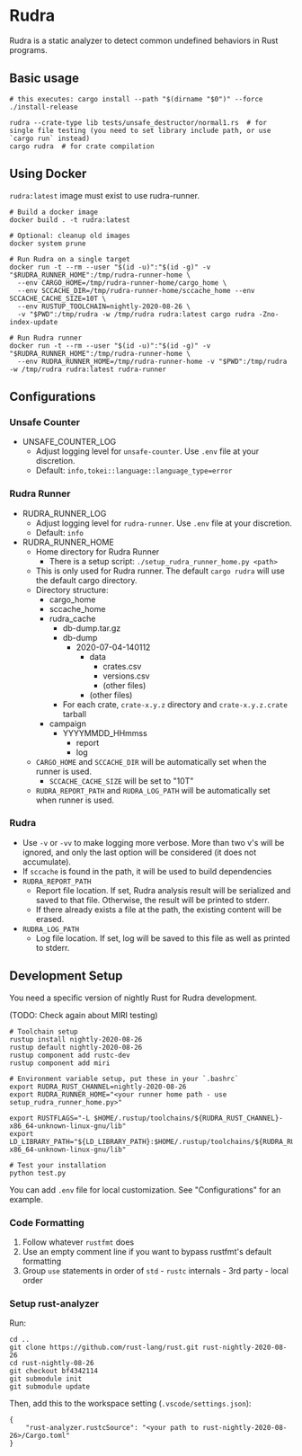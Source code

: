 # Rudra

Rudra is a static analyzer to detect common undefined behaviors in Rust programs.

## Basic usage

```
# this executes: cargo install --path "$(dirname "$0")" --force
./install-release

rudra --crate-type lib tests/unsafe_destructor/normal1.rs  # for single file testing (you need to set library include path, or use `cargo run` instead)
cargo rudra  # for crate compilation
```

## Using Docker

`rudra:latest` image must exist to use rudra-runner.

```
# Build a docker image
docker build . -t rudra:latest

# Optional: cleanup old images
docker system prune

# Run Rudra on a single target
docker run -t --rm --user "$(id -u)":"$(id -g)" -v "$RUDRA_RUNNER_HOME":/tmp/rudra-runner-home \
  --env CARGO_HOME=/tmp/rudra-runner-home/cargo_home \
  --env SCCACHE_DIR=/tmp/rudra-runner-home/sccache_home --env SCCACHE_CACHE_SIZE=10T \
  --env RUSTUP_TOOLCHAIN=nightly-2020-08-26 \
  -v "$PWD":/tmp/rudra -w /tmp/rudra rudra:latest cargo rudra -Zno-index-update

# Run Rudra runner
docker run -t --rm --user "$(id -u)":"$(id -g)" -v "$RUDRA_RUNNER_HOME":/tmp/rudra-runner-home \
  --env RUDRA_RUNNER_HOME=/tmp/rudra-runner-home -v "$PWD":/tmp/rudra -w /tmp/rudra rudra:latest rudra-runner
```

## Configurations

### Unsafe Counter

- UNSAFE_COUNTER_LOG
  - Adjust logging level for `unsafe-counter`. Use `.env` file at your discretion.
  - Default: `info,tokei::language::language_type=error`

### Rudra Runner

- RUDRA_RUNNER_LOG
  - Adjust logging level for `rudra-runner`. Use `.env` file at your discretion.
  - Default: `info`
- RUDRA_RUNNER_HOME
  - Home directory for Rudra Runner
    - There is a setup script: `./setup_rudra_runner_home.py <path>`
  - This is only used for Rudra runner. The default `cargo rudra` will use the default cargo directory.
  - Directory structure:
    - cargo_home
    - sccache_home
    - rudra_cache
      - db-dump.tar.gz
      - db-dump
        - 2020-07-04-140112
          - data
            - crates.csv
            - versions.csv
            - (other files)
          - (other files)
      - For each crate, `crate-x.y.z` directory and `crate-x.y.z.crate` tarball
    - campaign
      - YYYYMMDD_HHmmss
        - report
        - log
  - `CARGO_HOME` and `SCCACHE_DIR` will be automatically set when the runner is used.
    - `SCCACHE_CACHE_SIZE` will be set to "10T"
  - `RUDRA_REPORT_PATH` and `RUDRA_LOG_PATH` will be automatically set when runner is used.

### Rudra

- Use `-v` or `-vv` to make logging more verbose.
  More than two v's will be ignored, and only the last option will be considered (it does not accumulate).
- If `sccache` is found in the path, it will be used to build dependencies
- `RUDRA_REPORT_PATH`
  - Report file location. If set, Rudra analysis result will be serialized and
    saved to that file. Otherwise, the result will be printed to stderr.
  - If there already exists a file at the path, the existing content will be erased.
- `RUDRA_LOG_PATH`
  - Log file location. If set, log will be saved to this file as well as printed to stderr.

## Development Setup

You need a specific version of nightly Rust for Rudra development.

(TODO: Check again about MIRI testing)

```
# Toolchain setup
rustup install nightly-2020-08-26
rustup default nightly-2020-08-26
rustup component add rustc-dev
rustup component add miri

# Environment variable setup, put these in your `.bashrc`
export RUDRA_RUST_CHANNEL=nightly-2020-08-26
export RUDRA_RUNNER_HOME="<your runner home path - use setup_rudra_runner_home.py>"

export RUSTFLAGS="-L $HOME/.rustup/toolchains/${RUDRA_RUST_CHANNEL}-x86_64-unknown-linux-gnu/lib"
export LD_LIBRARY_PATH="${LD_LIBRARY_PATH}:$HOME/.rustup/toolchains/${RUDRA_RUST_CHANNEL}-x86_64-unknown-linux-gnu/lib"

# Test your installation
python test.py
```

You can add `.env` file for local customization. See "Configurations" for an example.

### Code Formatting

1. Follow whatever `rustfmt` does
2. Use an empty comment line if you want to bypass rustfmt's default formatting
3. Group `use` statements in order of `std` - `rustc` internals - 3rd party - local order

### Setup rust-analyzer

Run:
```
cd ..
git clone https://github.com/rust-lang/rust.git rust-nightly-2020-08-26
cd rust-nightly-08-26
git checkout bf4342114
git submodule init
git submodule update
```

Then, add this to the workspace setting (`.vscode/settings.json`):
```
{
    "rust-analyzer.rustcSource": "<your path to rust-nightly-2020-08-26>/Cargo.toml"
}
```
